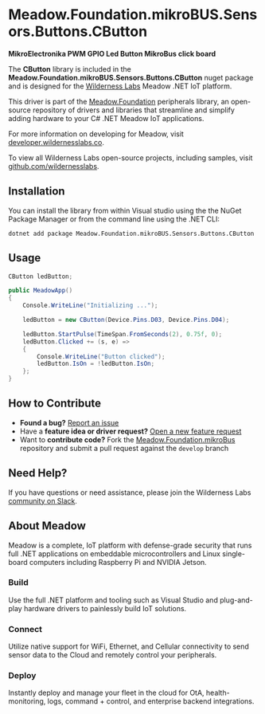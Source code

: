 # Meadow.Foundation.mikroBUS.Sensors.Buttons.CButton

**MikroElectronika PWM GPIO Led Button MikroBus click board**

The **CButton** library is included in the **Meadow.Foundation.mikroBUS.Sensors.Buttons.CButton** nuget package and is designed for the [Wilderness Labs](www.wildernesslabs.co) Meadow .NET IoT platform.

This driver is part of the [Meadow.Foundation](https://developer.wildernesslabs.co/Meadow/Meadow.Foundation/) peripherals library, an open-source repository of drivers and libraries that streamline and simplify adding hardware to your C# .NET Meadow IoT applications.

For more information on developing for Meadow, visit [developer.wildernesslabs.co](http://developer.wildernesslabs.co/).

To view all Wilderness Labs open-source projects, including samples, visit [github.com/wildernesslabs](https://github.com/wildernesslabs/).

## Installation

You can install the library from within Visual studio using the the NuGet Package Manager or from the command line using the .NET CLI:

`dotnet add package Meadow.Foundation.mikroBUS.Sensors.Buttons.CButton`
## Usage

```csharp
CButton ledButton;

public MeadowApp()
{
    Console.WriteLine("Initializing ...");

    ledButton = new CButton(Device.Pins.D03, Device.Pins.D04);

    ledButton.StartPulse(TimeSpan.FromSeconds(2), 0.75f, 0);
    ledButton.Clicked += (s, e) =>
    {
        Console.WriteLine("Button clicked");
        ledButton.IsOn = !ledButton.IsOn;
    };
}

```
## How to Contribute

- **Found a bug?** [Report an issue](https://github.com/WildernessLabs/Meadow_Issues/issues)
- Have a **feature idea or driver request?** [Open a new feature request](https://github.com/WildernessLabs/Meadow_Issues/issues)
- Want to **contribute code?** Fork the [Meadow.Foundation.mikroBus](https://github.com/WildernessLabs/Meadow.Foundation.mikroBus) repository and submit a pull request against the `develop` branch


## Need Help?

If you have questions or need assistance, please join the Wilderness Labs [community on Slack](http://slackinvite.wildernesslabs.co/).
## About Meadow

Meadow is a complete, IoT platform with defense-grade security that runs full .NET applications on embeddable microcontrollers and Linux single-board computers including Raspberry Pi and NVIDIA Jetson.

### Build

Use the full .NET platform and tooling such as Visual Studio and plug-and-play hardware drivers to painlessly build IoT solutions.

### Connect

Utilize native support for WiFi, Ethernet, and Cellular connectivity to send sensor data to the Cloud and remotely control your peripherals.

### Deploy

Instantly deploy and manage your fleet in the cloud for OtA, health-monitoring, logs, command + control, and enterprise backend integrations.


